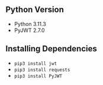## Python Version
- Python 3.11.3
- PyJWT 2.7.0

## Installing Dependencies
- `pip3 install jwt`
- `pip3 install requests`
- `pip3 install PyJWT`